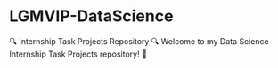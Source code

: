# LGMVIP-DataScience
🔍 Internship Task Projects Repository 🔍  Welcome to my Data Science  Internship Task Projects repository! 🚀
